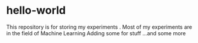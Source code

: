 # hello-world
This repository is for storing my experiments .
Most of my experiments are in the field of Machine Learning 
Adding some for stuff 
...and some more 
